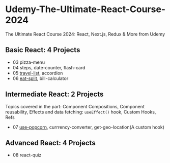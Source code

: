# Udemy-The-Ultimate-React-Course-2024
 The Ultimate React Course 2024: React, Next.js, Redux &amp; More from Udemy
## Basic React: 4 Projects
- 03 pizza-menu
- 04 steps, date-counter, flash-card
- 05 [travel-list](https://github.com/simonazy/Udemy-The-Ultimate-React-Course-2024/blob/main/05-travel-list/README.md), accordion
- 06 [eat-split](https://github.com/simonazy/Udemy-The-Ultimate-React-Course-2024/blob/main/06-eat-n-split/README.md), bill-calculator
## Intermediate React: 2 Projects

Topics covered in the part: Component Compositions, Component reusability, Effects and data fetching: `useEffect()` hook, Custom Hooks, Refs
- 07 [use-popcorn](https://github.com/simonazy/use-popcorn), currrency-converter, get-geo-location(A custom hook)
  
## Advanced React: 4 Projects
- 08 react-quiz 
